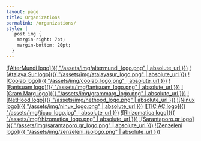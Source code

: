 ```yaml
---
layout: page
title: Organizations
permalink: /organizations/
style: |
  .post img {
    margin-right: 7pt;
    margin-bottom: 20pt;
  }
---
```


[![AlterMundi logo]({{ "/assets/img/altermundi_logo.png" | absolute_url }})](/orgs/AlterMundi)
[![Atalaya Sur logo]({{ "/assets/img/atalayasur_logo.png" | absolute_url }})](/orgs/AtalayaSur)
[![Coolab logo]({{ "/assets/img/coolab_logo.png" | absolute_url }})](http://www.coolab.org/)
[![Fantsuam logo]({{ "/assets/img/fantsuam_logo.png" | absolute_url }})](http://www.fantsuam.org/)
[![Gram Marg logo]({{ "/assets/img/grammarg_logo.png" | absolute_url }})](/orgs/GramMarg)
[![NetHood logo]({{ "/assets/img/nethood_logo.png" | absolute_url }})](http://nethood.org/)
[![Ninux logo]({{ "/assets/img/ninux_logo.png" | absolute_url }})](http://ninux.org/)
[![TIC AC logo]({{ "/assets/img/ticac_logo.jpg" | absolute_url }})](http://www.tic-ac.org/)
[![Rhizomatica logo]({{ "/assets/img/rhizomatica_logo.png" | absolute_url }})](http://www.rhizomatica.org/)
[![Sarantaporo.gr logo]({{ "/assets/img/sarantaporo.gr_logo.png" | absolute_url }})](/orgs/Sarantaporo.gr)
[![Zenzeleni logo]({{ "/assets/img/zenzeleni_isologo.png" | absolute_url }})](http://www.zenzeleni.net/)
